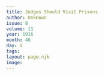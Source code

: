 ```yaml
---
title: Judges Should Visit Prisons
author: Unknown
issue: 8
volume: 11
year: 1916
month: 46
day: V
tags:
layout: page.njk
image:
---
```





